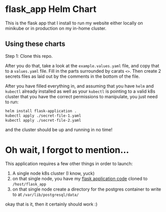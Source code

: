 # flask_app Helm Chart
This is the flask app that I install to run my website either locally on minikube or in production on my in-home cluster.

## Using these charts
Step 1: Clone this repo.

After you do that, take a look at the `example.values.yaml` file, and copy that to a `values.yaml` file. Fill in the parts surrounded by carats `<>`. Then create 2 secrets files as laid out by the comments in the bottom of the file.

After you have filled everything in, and assuming that you have `helm` and `kubectl` already installed as well as your `kubectl` is pointing to a valid k8s cluster that you have the correct permissions to manipulate, you just need to run:

```bash
helm install flask-application .
kubectl apply ./secret-file-1.yaml
kubectl apply ./secret-file-2.yaml
```

and the cluster should be up and running in no time!

# Oh wait, I forgot to mention...
This application requires a few other things in order to launch:
1. A single node k8s cluster (I know, yuck)
2. on that single node, you have my [flask application code](https://github.com/Romanmc72/flask_app) cloned to `/host/flask_app`
3. on that single node create a directory for the postgres container to write to at `/var/lib/postgresql/data/`

okay that is it, then it certainly should work :)
